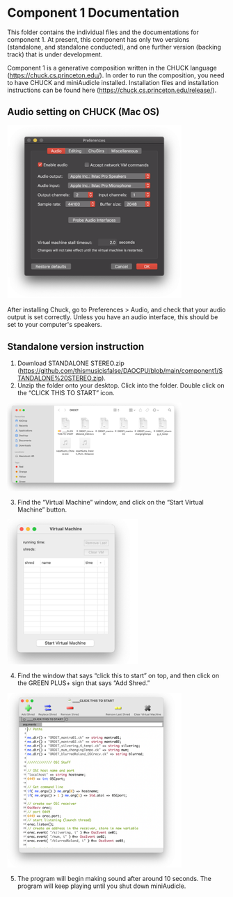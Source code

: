 # Component 1 Documentation

This folder contains the individual files and the documentations for component 1. At present, this component has only two versions (standalone, and standalone conducted), and one further version (backing track) that is under development.

Component 1 is a generative composition written in the CHUCK language (https://chuck.cs.princeton.edu/). In order to run the composition, you need to have CHUCK and miniAudicle installed. Installation files and installation instructions can be found here (https://chuck.cs.princeton.edu/release/).

## Audio setting on CHUCK (Mac OS)

<img src="https://github.com/thismusicisfalse/DAOCPU/blob/main/imagesStorage/chuckSetup.png" width="400"/> 

After installing Chuck, go to Preferences > Audio, and check that your audio output is set correctly. Unless you have an audio interface, this should be set to your computer's speakers.

## Standalone version instruction

1. Download STANDALONE STEREO.zip (https://github.com/thismusicisfalse/DAOCPU/blob/main/component1/STANDALONE%20STEREO.zip). 
2. Unzip the folder onto your desktop. Click into the folder. Double click on the “CLICK THIS TO START” icon.

<img src="https://github.com/thismusicisfalse/DAOCPU/blob/main/imagesStorage/0001.png" width="400"/> 

3. Find the “Virtual Machine” window, and click on the “Start Virtual Machine” button.

<img src="https://github.com/thismusicisfalse/DAOCPU/blob/main/imagesStorage/0002.png" width="300"/> 

4. Find the window that says “click this to start” on top, and then click on the GREEN PLUS+ sign that says “Add Shred.”

<img src="https://github.com/thismusicisfalse/DAOCPU/blob/main/imagesStorage/0003.png" width="400"/> 

5. The program will begin making sound after around 10 seconds. The program will keep playing until you shut down miniAudicle.
